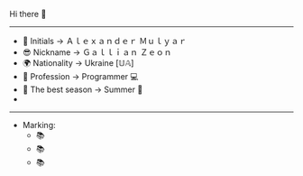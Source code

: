  Hi there 👋

____________________________________________

- 📜 Initials -> Ａｌｅｘａｎｄｅｒ  Ｍｕｌｙａｒ
- 😎 Nickname -> Ｇａｌｌｉａｎ  Ｚｅｏｎ
- 🌍 Nationality -> Ukraine [𝕌𝔸]
- 🔭 Profession -> Programmer 💻
- 🌄 The best season -> Summer 🍃
- 

____________________________________________

- Marking:
  - 📚 
  - 📚
  - 📚

